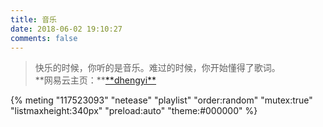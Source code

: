 ```yaml
---
title: 音乐
date: 2018-06-02 19:10:27
comments: false
---
```


<blockquote class="blockquote-center">快乐的时候，你听的是音乐。难过的时候，你开始懂得了歌词。
<br>**网易云主页：**<a href="http://music.163.com/#/user/home?id=98967136" target="_blank" rel="noopener">**dhengyi**</a></blockquote>

{% meting "117523093" "netease" "playlist" "order:random"  "mutex:true" "listmaxheight:340px" "preload:auto" "theme:#000000" %}